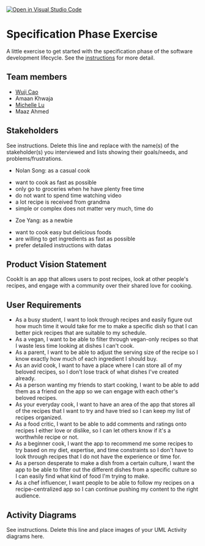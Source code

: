 [![Open in Visual Studio Code](https://classroom.github.com/assets/open-in-vscode-c66648af7eb3fe8bc4f294546bfd86ef473780cde1dea487d3c4ff354943c9ae.svg)](https://classroom.github.com/online_ide?assignment_repo_id=8553894&assignment_repo_type=AssignmentRepo)
# Specification Phase Exercise

A little exercise to get started with the specification phase of the software development lifecycle. See the [instructions](instructions.md) for more detail.

## Team members

* [Wuji Cao](https://github.com/cwj2099)
* Amaan Khwaja
* [Michelle Lu](https://github.com/michellelu8)
* Maaz Ahmed

## Stakeholders

See instructions. Delete this line and replace with the name(s) of the stakeholder(s) you interviewed and lists showing their goals/needs, and problems/frustrations.

* Nolan Song: as a casual cook
- want to cook as fast as possible
- only go to groceries when he have plenty free time
- do not want to spend time watching video
- a lot recipe is received from grandma
- simple or complex does not matter very much, time do

* Zoe Yang: as a newbie
- want to cook easy but delicious foods
- are willing to get ingredients as fast as possible
- prefer detailed instructions with datas

## Product Vision Statement

CookIt is an app that allows users to post recipes, look at other people's recipes, and engage with a community over their shared love for cooking. 

## User Requirements

* As a busy student, I want to look through recipes and easily figure out how much time it would take for me to make a specific dish so that I can better pick recipes that are suitable to my schedule.
* As a vegan, I want to be able to filter through vegan-only recipes so that I waste less time looking at dishes I can't cook.
* As a parent, I want to be able to adjust the serving size of the recipe so I know exactly how much of each ingredient I should buy.
* As an avid cook, I want to have a place where I can store all of my beloved recipes, so I don't lose track of what dishes I've created already.
* As a person wanting my friends to start cooking, I want to be able to add them as a friend on the app so we can engage with each other's beloved recipes. 
* As your everyday cook, I want to have an area of the app that stores all of the recipes that I want to try and have tried so I can keep my list of recipes organized.
* As a food critic, I want to be able to add comments and ratings onto recipes I either love or dislike, so I can let others know if it's a worthwhile recipe or not.
* As a beginner cook, I want the app to recommend me some recipes to try based on my diet, expertise, and time constraints so I don't have to look through recipes that I do not have the experience or time for. 
* As a person desperate to make a dish from a certain culture, I want the app to be able to filter out the different dishes from a specific culture so I can easily find what kind of food I'm trying to make.
* As a chef influencer, I want people to be able to follow my recipes on a recipe-centralized app so I can continue pushing my content to the right audience.

## Activity Diagrams

See instructions. Delete this line and place images of your UML Activity diagrams here.
